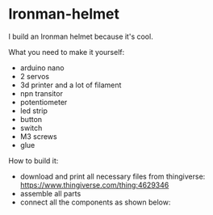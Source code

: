 # Ironman-helmet
I build an Ironman helmet because it's cool. 

What you need to make it yourself:
- arduino nano
- 2 servos
- 3d printer and a lot of filament 
- npn transitor
- potentiometer
- led strip
- button
- switch
- M3 screws 
- glue

How to build it:
- download and print all necessary files from thingiverse: https://www.thingiverse.com/thing:4629346
- assemble all parts
- connect all the components as shown below:
